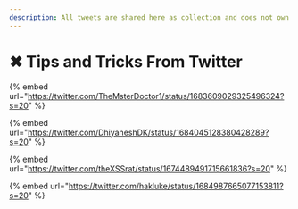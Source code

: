 ```yaml
---
description: All tweets are shared here as collection and does not own any content.
---
```


# ✖ Tips and Tricks From Twitter

{% embed url="https://twitter.com/TheMsterDoctor1/status/1683609029325496324?s=20" %}

{% embed url="https://twitter.com/DhiyaneshDK/status/1684045128380428289?s=20" %}

{% embed url="https://twitter.com/theXSSrat/status/1674489491715661836?s=20" %}

{% embed url="https://twitter.com/hakluke/status/1684987665077153811?s=20" %}

